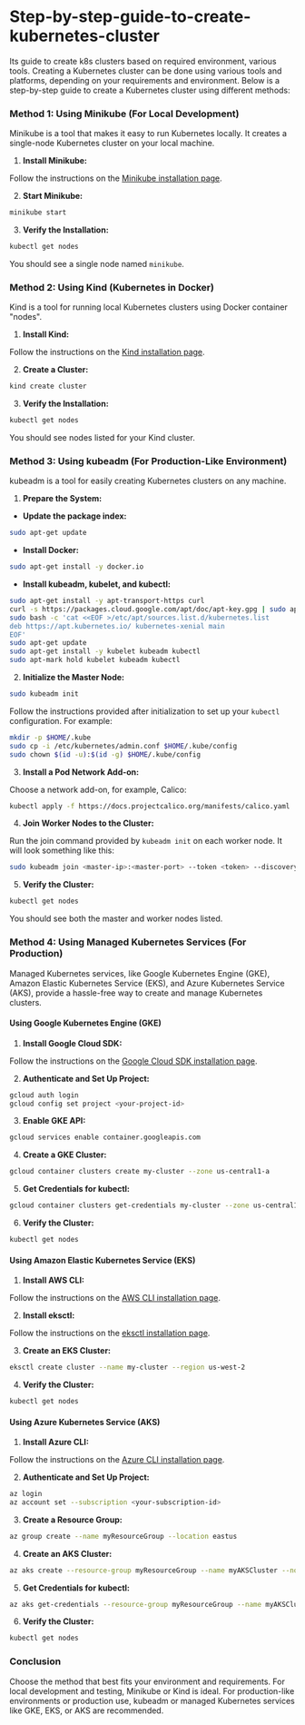 # Step-by-step-guide-to-create-kubernetes-cluster
Its guide to create k8s clusters based on required environment, various tools.
Creating a Kubernetes cluster can be done using various tools and platforms, depending on your requirements and environment. 
Below is a step-by-step guide to create a Kubernetes cluster using different methods:

### Method 1: Using Minikube (For Local Development)

Minikube is a tool that makes it easy to run Kubernetes locally. It creates a single-node Kubernetes cluster on your local machine.

1. **Install Minikube:**

Follow the instructions on the [Minikube installation page](https://minikube.sigs.k8s.io/docs/start/).

2. **Start Minikube:**

```sh
minikube start
```

3. **Verify the Installation:**

```sh
kubectl get nodes
```

You should see a single node named `minikube`.

### Method 2: Using Kind (Kubernetes in Docker)

Kind is a tool for running local Kubernetes clusters using Docker container "nodes".

1. **Install Kind:**

Follow the instructions on the [Kind installation page](https://kind.sigs.k8s.io/docs/user/quick-start/#installation).

2. **Create a Cluster:**

```sh
kind create cluster
```

3. **Verify the Installation:**

```sh
kubectl get nodes
```

You should see nodes listed for your Kind cluster.

### Method 3: Using kubeadm (For Production-Like Environment)

kubeadm is a tool for easily creating Kubernetes clusters on any machine.

1. **Prepare the System:**

- **Update the package index:**

```sh
sudo apt-get update
```

- **Install Docker:**

```sh
sudo apt-get install -y docker.io
```

- **Install kubeadm, kubelet, and kubectl:**

```sh
sudo apt-get install -y apt-transport-https curl
curl -s https://packages.cloud.google.com/apt/doc/apt-key.gpg | sudo apt-key add -
sudo bash -c 'cat <<EOF >/etc/apt/sources.list.d/kubernetes.list
deb https://apt.kubernetes.io/ kubernetes-xenial main
EOF'
sudo apt-get update
sudo apt-get install -y kubelet kubeadm kubectl
sudo apt-mark hold kubelet kubeadm kubectl
```

2. **Initialize the Master Node:**

```sh
sudo kubeadm init
```

Follow the instructions provided after initialization to set up your `kubectl` configuration. For example:

```sh
mkdir -p $HOME/.kube
sudo cp -i /etc/kubernetes/admin.conf $HOME/.kube/config
sudo chown $(id -u):$(id -g) $HOME/.kube/config
```

3. **Install a Pod Network Add-on:**

Choose a network add-on, for example, Calico:

```sh
kubectl apply -f https://docs.projectcalico.org/manifests/calico.yaml
```

4. **Join Worker Nodes to the Cluster:**

Run the join command provided by `kubeadm init` on each worker node. It will look something like this:

```sh
sudo kubeadm join <master-ip>:<master-port> --token <token> --discovery-token-ca-cert-hash sha256:<hash>
```

5. **Verify the Cluster:**

```sh
kubectl get nodes
```

You should see both the master and worker nodes listed.

### Method 4: Using Managed Kubernetes Services (For Production)

Managed Kubernetes services, like Google Kubernetes Engine (GKE), Amazon Elastic Kubernetes Service (EKS), and Azure Kubernetes Service (AKS), provide a hassle-free way to create and manage Kubernetes clusters.

#### Using Google Kubernetes Engine (GKE)

1. **Install Google Cloud SDK:**

Follow the instructions on the [Google Cloud SDK installation page](https://cloud.google.com/sdk/docs/install).

2. **Authenticate and Set Up Project:**

```sh
gcloud auth login
gcloud config set project <your-project-id>
```

3. **Enable GKE API:**

```sh
gcloud services enable container.googleapis.com
```

4. **Create a GKE Cluster:**

```sh
gcloud container clusters create my-cluster --zone us-central1-a
```

5. **Get Credentials for kubectl:**

```sh
gcloud container clusters get-credentials my-cluster --zone us-central1-a
```

6. **Verify the Cluster:**

```sh
kubectl get nodes
```

#### Using Amazon Elastic Kubernetes Service (EKS)

1. **Install AWS CLI:**

Follow the instructions on the [AWS CLI installation page](https://docs.aws.amazon.com/cli/latest/userguide/install-cliv2.html).

2. **Install eksctl:**

Follow the instructions on the [eksctl installation page](https://docs.aws.amazon.com/eks/latest/userguide/eksctl.html).

3. **Create an EKS Cluster:**

```sh
eksctl create cluster --name my-cluster --region us-west-2
```

4. **Verify the Cluster:**

```sh
kubectl get nodes
```

#### Using Azure Kubernetes Service (AKS)

1. **Install Azure CLI:**

Follow the instructions on the [Azure CLI installation page](https://docs.microsoft.com/en-us/cli/azure/install-azure-cli).

2. **Authenticate and Set Up Project:**

```sh
az login
az account set --subscription <your-subscription-id>
```

3. **Create a Resource Group:**

```sh
az group create --name myResourceGroup --location eastus
```

4. **Create an AKS Cluster:**

```sh
az aks create --resource-group myResourceGroup --name myAKSCluster --node-count 3 --enable-addons monitoring --generate-ssh-keys
```

5. **Get Credentials for kubectl:**

```sh
az aks get-credentials --resource-group myResourceGroup --name myAKSCluster
```

6. **Verify the Cluster:**

```sh
kubectl get nodes
```

### Conclusion
Choose the method that best fits your environment and requirements. For local development and testing, Minikube or Kind is ideal. For production-like environments or production use, kubeadm or managed Kubernetes services like GKE, EKS, or AKS are recommended.
